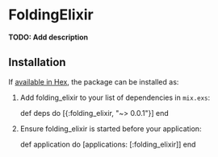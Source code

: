 # FoldingElixir

**TODO: Add description**

## Installation

If [available in Hex](https://hex.pm/docs/publish), the package can be installed as:

  1. Add folding_elixir to your list of dependencies in `mix.exs`:

        def deps do
          [{:folding_elixir, "~> 0.0.1"}]
        end

  2. Ensure folding_elixir is started before your application:

        def application do
          [applications: [:folding_elixir]]
        end

